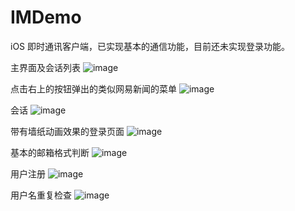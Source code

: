 # IMDemo

iOS 即时通讯客户端，已实现基本的通信功能，目前还未实现登录功能。


主界面及会话列表
![image](http://i3.tietuku.com/7ccc5fffce4fbc5b.png)



点击右上的按钮弹出的类似网易新闻的菜单
![image](http://i3.tietuku.com/6682cb942a49e01b.png)



会话
![image](http://i3.tietuku.com/002110578ace3fab.png)




带有墙纸动画效果的登录页面
![image](http://i3.tietuku.com/5e3b16c200ccdc92.png)



基本的邮箱格式判断
![image](http://i3.tietuku.com/e47f84e62e36f7b8.png)




用户注册
![image](http://i3.tietuku.com/3568c56e496d99ca.png)





用户名重复检查
![image](http://i3.tietuku.com/d7df49d0aaea2f29.png)
